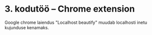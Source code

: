# 3. kodutöö – Chrome extension

Google chrome laiendus "Localhost beautify" muudab localhosti inetu kujunduse kenamaks.